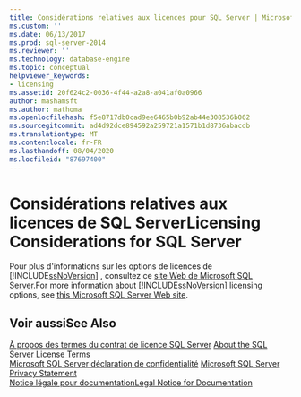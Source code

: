 ```yaml
---
title: Considérations relatives aux licences pour SQL Server | Microsoft Docs
ms.custom: ''
ms.date: 06/13/2017
ms.prod: sql-server-2014
ms.reviewer: ''
ms.technology: database-engine
ms.topic: conceptual
helpviewer_keywords:
- licensing
ms.assetid: 20f624c2-0036-4f44-a2a8-a041af0a0966
author: mashamsft
ms.author: mathoma
ms.openlocfilehash: f5e8717db0cad9ee6465b0b92ab44e308536b062
ms.sourcegitcommit: ad4d92dce894592a259721a1571b1d8736abacdb
ms.translationtype: MT
ms.contentlocale: fr-FR
ms.lasthandoff: 08/04/2020
ms.locfileid: "87697400"
---
```

# <a name="licensing-considerations-for-sql-server"></a><span data-ttu-id="cedf6-102">Considérations relatives aux licences de SQL Server</span><span class="sxs-lookup"><span data-stu-id="cedf6-102">Licensing Considerations for SQL Server</span></span>
  <span data-ttu-id="cedf6-103">Pour plus d'informations sur les options de licences de [!INCLUDE[ssNoVersion](../../includes/ssnoversion-md.md)] , consultez ce [site Web de Microsoft SQL Server](https://www.microsoft.com/sqlserver/sql-server-2014.aspx).</span><span class="sxs-lookup"><span data-stu-id="cedf6-103">For more information about [!INCLUDE[ssNoVersion](../../includes/ssnoversion-md.md)] licensing options, see [this Microsoft SQL Server Web site](https://www.microsoft.com/sqlserver/sql-server-2014.aspx).</span></span>  
  
## <a name="see-also"></a><span data-ttu-id="cedf6-104">Voir aussi</span><span class="sxs-lookup"><span data-stu-id="cedf6-104">See Also</span></span>  
 <span data-ttu-id="cedf6-105">[À propos des termes du contrat de licence SQL Server](../../../2014/getting-started/about-the-sql-server-license-terms.md) </span><span class="sxs-lookup"><span data-stu-id="cedf6-105">[About the SQL Server License Terms](../../../2014/getting-started/about-the-sql-server-license-terms.md) </span></span>  
 <span data-ttu-id="cedf6-106">[Microsoft SQL Server déclaration de confidentialité](../../../2014/getting-started/microsoft-sql-server-privacy-statement.md) </span><span class="sxs-lookup"><span data-stu-id="cedf6-106">[Microsoft SQL Server Privacy Statement](../../../2014/getting-started/microsoft-sql-server-privacy-statement.md) </span></span>  
 [<span data-ttu-id="cedf6-107">Notice légale pour documentation</span><span class="sxs-lookup"><span data-stu-id="cedf6-107">Legal Notice for Documentation</span></span>](../../../2014/getting-started/legal-notice-for-documentation.md)  
  
  
